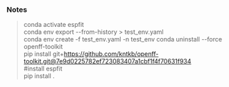 ### Notes

> conda activate espfit  
> conda env export --from-history > test_env.yaml  
> conda env create -f test_env.yaml -n test_env 
> conda uninstall --force openff-toolkit  
> pip install git+https://github.com/kntkb/openff-toolkit.git@7e9d0225782ef723083407a1cbf1f4f70631f934  
> #install espfit  
> pip install .  
